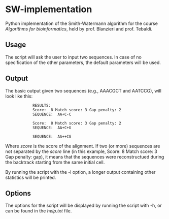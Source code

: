 # SW-implementation
Python implementation of the Smith-Watermann algorithm for the course *Algorithms for bioinformatics*, held by prof. Blanzieri and prof. Tebaldi.

## Usage
The script will ask the user to input two sequences. In case of no specification of the other parameters, the default parameters will be used.

## Output
The basic output given two sequences (e.g., AAACGCT and AATCCG), will look like this:

				RESULTS:
				Score:  8 Match score: 3 Gap penalty: 2
				SEQUENCE:  AA+C-C

				Score:  8 Match score: 3 Gap penalty: 2
				SEQUENCE:  AA+C+G

				SEQUENCE:  AA++CG

Where *score* is the score of the alignment.
If two (or more) sequences are not separated by the *score* line (in this example, Score:  8 Match score: 3 Gap penalty: gap), it means that the sequences were reconstructued during the backtrack starting from the same initial cell.

By running the script with the -l option, a longer output containing other statistics will be printed. 

## Options
The options for the script will be displayed by running the script with -h, or can be found in the *help.txt* file.
